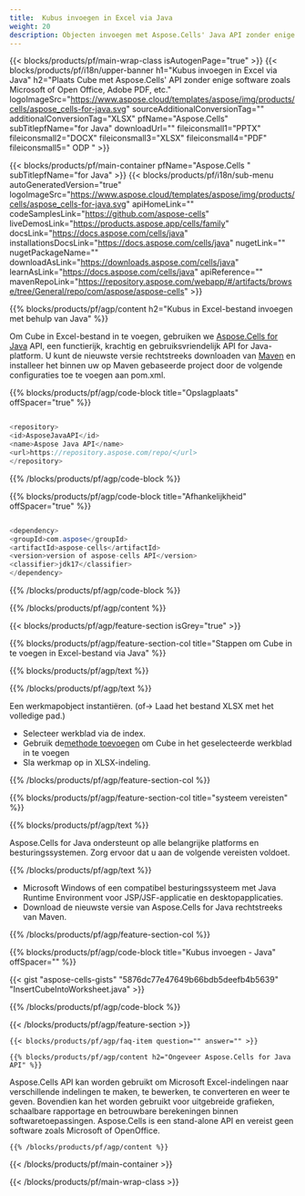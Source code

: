 ```yaml
---
title:  Kubus invoegen in Excel via Java
weight: 20
description: Objecten invoegen met Aspose.Cells' Java API zonder enige software zoals Microsoft of Open Office, Adobe PDF, enz.
---
```

{{< blocks/products/pf/main-wrap-class isAutogenPage="true" >}}
{{< blocks/products/pf/i18n/upper-banner h1="Kubus invoegen in Excel via Java" h2="Plaats Cube met Aspose.Cells\' API zonder enige software zoals Microsoft of Open Office, Adobe PDF, etc." logoImageSrc="https://www.aspose.cloud/templates/aspose/img/products/cells/aspose_cells-for-java.svg" sourceAdditionalConversionTag="" additionalConversionTag="XLSX" pfName="Aspose.Cells" subTitlepfName="for Java" downloadUrl="" fileiconsmall1="PPTX" fileiconsmall2="DOCX" fileiconsmall3="XLSX" fileiconsmall4="PDF" fileiconsmall5=" ODP " >}}

{{< blocks/products/pf/main-container pfName="Aspose.Cells " subTitlepfName="for Java" >}}
{{< blocks/products/pf/i18n/sub-menu autoGeneratedVersion="true" logoImageSrc="https://www.aspose.cloud/templates/aspose/img/products/cells/aspose_cells-for-java.svg" apiHomeLink="" codeSamplesLink="https://github.com/aspose-cells" liveDemosLink="https://products.aspose.app/cells/family" docsLink="https://docs.aspose.com/cells/java" installationsDocsLink="https://docs.aspose.com/cells/java" nugetLink="" nugetPackageName="" downloadAsLink="https://downloads.aspose.com/cells/java" learnAsLink="https://docs.aspose.com/cells/java" apiReference="" mavenRepoLink="https://repository.aspose.com/webapp/#/artifacts/browse/tree/General/repo/com/aspose/aspose-cells" >}}

{{% blocks/products/pf/agp/content h2="Kubus in Excel-bestand invoegen met behulp van Java" %}}

 Om Cube in Excel-bestand in te voegen, gebruiken we
 [Aspose.Cells for Java](https://products.aspose.com/cells/java) 
 API, een functierijk, krachtig en gebruiksvriendelijk API for Java-platform. U kunt de nieuwste versie rechtstreeks downloaden van
 [Maven](https://repository.aspose.com/webapp/#/artifacts/browse/tree/General/repo/com/aspose/aspose-cells) 
 en installeer het binnen uw op Maven gebaseerde project door de volgende configuraties toe te voegen aan pom.xml.

{{% blocks/products/pf/agp/code-block title="Opslagplaats" offSpacer="true" %}}

```cs

<repository>
<id>AsposeJavaAPI</id>
<name>Aspose Java API</name>
<url>https://repository.aspose.com/repo/</url>
</repository>

```

{{% /blocks/products/pf/agp/code-block %}}

{{% blocks/products/pf/agp/code-block title="Afhankelijkheid" offSpacer="true" %}}

```cs

<dependency>
<groupId>com.aspose</groupId>
<artifactId>aspose-cells</artifactId>
<version>version of aspose-cells API</version>
<classifier>jdk17</classifier>
</dependency>

```

{{% /blocks/products/pf/agp/code-block %}}

{{% /blocks/products/pf/agp/content %}}

{{< blocks/products/pf/agp/feature-section isGrey="true" >}}

{{% blocks/products/pf/agp/feature-section-col title="Stappen om Cube in te voegen in Excel-bestand via Java" %}}

{{% blocks/products/pf/agp/text %}}

{{% /blocks/products/pf/agp/text %}}

Een werkmapobject instantiëren. (of-> Laad het bestand XLSX met het volledige pad.)
+ Selecteer werkblad via de index.
 + Gebruik de[methode toevoegen](https://reference.aspose.com/cells/java/com.aspose.cells/shapecollection/#addAutoShape-int-int-int-int-int-int-int-) om Cube in het geselecteerde werkblad in te voegen
+ Sla werkmap op in XLSX-indeling.

{{% /blocks/products/pf/agp/feature-section-col %}}

{{% blocks/products/pf/agp/feature-section-col title="systeem vereisten" %}}

{{% blocks/products/pf/agp/text %}}

 Aspose.Cells for Java ondersteunt op alle belangrijke platforms en besturingssystemen. Zorg ervoor dat u aan de volgende vereisten voldoet.

{{% /blocks/products/pf/agp/text %}}

- Microsoft Windows of een compatibel besturingssysteem met Java Runtime Environment voor JSP/JSF-applicatie en desktopapplicaties.
- Download de nieuwste versie van Aspose.Cells for Java rechtstreeks van Maven.

{{% /blocks/products/pf/agp/feature-section-col %}}

{{% blocks/products/pf/agp/code-block title="Kubus invoegen - Java" offSpacer="" %}}

{{< gist "aspose-cells-gists" "5876dc77e47649b66bdb5deefb4b5639" "InsertCubeIntoWorksheet.java" >}}

{{% /blocks/products/pf/agp/code-block %}}

{{< /blocks/products/pf/agp/feature-section >}}

    {{< blocks/products/pf/agp/faq-item question="" answer="" >}}
 

<!-- aboutfile Starts -->

    {{% blocks/products/pf/agp/content h2="Ongeveer Aspose.Cells for Java API" %}}

 Aspose.Cells API kan worden gebruikt om Microsoft Excel-indelingen naar verschillende indelingen te maken, te bewerken, te converteren en weer te geven. Bovendien kan het worden gebruikt voor uitgebreide grafieken, schaalbare rapportage en betrouwbare berekeningen binnen softwaretoepassingen. Aspose.Cells is een stand-alone API en vereist geen software zoals Microsoft of OpenOffice.


    {{% /blocks/products/pf/agp/content %}}

    


{{< /blocks/products/pf/main-container >}}
    
{{< /blocks/products/pf/main-wrap-class >}}

